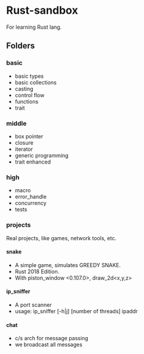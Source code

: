 # Rust-sandbox
For learning Rust lang.

## Folders
### basic
* basic types
* basic collections
* casting
* control flow
* functions
* trait

### middle
* box pointer
* closure
* iterator
* generic programming
* trait enhanced

### high
* macro
* error_handle
* concurrency
* tests

### projects
Real projects, like games, network tools, etc.

#### snake

* A simple game, simulates GREEDY SNAKE.
* Rust 2018 Edition.
* With piston_window <0.107.0>, draw_2d<x,y,z>

#### ip_sniffer
* A port scanner
* usage: ip_sniffer [-h|j] [number of threads] ipaddr

#### chat
* c/s arch for message passing
* we broadcast all messages

